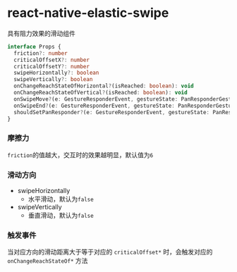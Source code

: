 # react-native-elastic-swipe
具有阻力效果的滑动组件

```typescript
interface Props {
  friction?: number
  criticalOffsetX?: number
  criticalOffsetY?: number
  swipeHorizontally?: boolean
  swipeVertically?: boolean
  onChangeReachStateOfHorizontal?(isReached: boolean): void
  onChangeReachStateOfVertical?(isReached: boolean): void
  onSwipeMove?(e: GestureResponderEvent, gestureState: PanResponderGestureState): void
  onSwipeEnd?(e: GestureResponderEvent, gestureState: PanResponderGestureState): void
  shouldSetPanResponder?(e: GestureResponderEvent, gestureState: PanResponderGestureState): boolean
}
```

### 摩擦力
`friction`的值越大，交互时的效果越明显，默认值为`6`

### 滑动方向
- swipeHorizontally
  - 水平滑动，默认为`false`
- swipeVertically
  - 垂直滑动，默认为`false`

### 触发事件
当对应方向的滑动距离大于等于对应的 `criticalOffset*` 时，会触发对应的 `onChangeReachStateOf*` 方法
